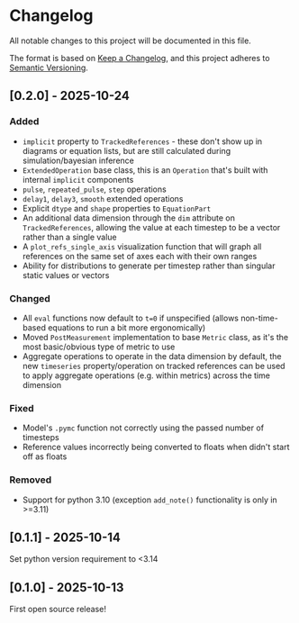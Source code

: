 # Changelog
All notable changes to this project will be documented in this file.

The format is based on [Keep a Changelog](https://keepachangelog.com/en/1.0.0/),
and this project adheres to [Semantic Versioning](https://semver.org/spec/v2.0.0.html).


## [0.2.0] - 2025-10-24

### Added

* `implicit` property to `TrackedReferences` - these don't show up in diagrams
  or equation lists, but are still calculated during simulation/bayesian
  inference
* `ExtendedOperation` base class, this is an `Operation` that's built with
  internal `implicit` components
* `pulse`, `repeated_pulse`, `step` operations
* `delay1`, `delay3`, `smooth` extended operations
* Explicit `dtype` and `shape` properties to `EquationPart`
* An additional data dimension through the `dim` attribute on
  `TrackedReferences`, allowing the value at each timestep to be a vector rather
  than a single value
* A `plot_refs_single_axis` visualization function that will graph all
  references on the same set of axes each with their own ranges
* Ability for distributions to generate per timestep rather than singular static
  values or vectors

### Changed

* All `eval` functions now default to `t=0` if unspecified (allows non-time-based
  equations to run a bit more ergonomically)
* Moved `PostMeasurement` implementation to base `Metric` class, as it's the
  most basic/obvious type of metric to use
* Aggregate operations to operate in the data dimension by default, the new
  `timeseries` property/operation on tracked references can be used to apply
  aggregate operations (e.g. within metrics) across the time dimension

### Fixed

*  Model's `.pymc` function not correctly using the passed number of timesteps
* Reference values incorrectly being converted to floats when didn't start off
  as floats

### Removed

* Support for python 3.10 (exception `add_note()` functionality is only in >=3.11)




## [0.1.1] - 2025-10-14

Set python version requirement to <3.14




## [0.1.0] - 2025-10-13

First open source release!
